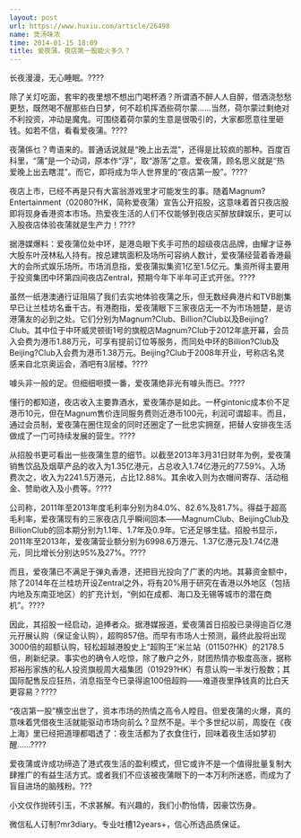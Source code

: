 ```yaml
---
layout: post
url: https://www.huxiu.com/article/26498
name: 煲汤味浓
time: 2014-01-15 18:09
title: 爱夜蒲，夜店第一股能火多久？
---
```

长夜漫漫，无心睡眠。????

除了关灯吃面，套牢的夜里想不想出门喝杯酒？所谓酒不醉人人自醉，借酒浇愁愁更愁，既然喝不醒那些白日梦，何不趁机挥洒些荷尔蒙……当然，荷尔蒙过剩绝对不利投资，冲动是魔鬼。可围绕着荷尔蒙的生意是很吸引的，大家都愿意往里砸钱。如若不信，看看爱夜蒲。????

夜蒲係乜？粤语来的。普通话说就是“晚上出去混”，还得是比较疯的那种。百度百科里，“蒲”是一个动词，原本作“浮”，取“游荡”之意。爱夜蒲，顾名思义就是“热爱晚上出去瞎混”。而它，即将成为华人世界里的“夜店第一股”。????

夜店上市，已经不再是只有大富翁游戏里才可能发生的事。随着Magnum?Entertainment（02080?HK，简称爱夜蒲）宣告公开招股，这意味着首只夜店股即将现身香港资本市场。热爱夜生活的人们不仅能够到夜店买醉放肆娱乐，更可以入股夜店体验夜蒲就是生产力！????

据港媒爆料：爱夜蒲位处中环，是港岛眼下炙手可热的超级夜店品牌，由耀才证券大股东叶茂林私人持有。按总建筑面积及场所可容纳人数计，爱夜蒲经营着香港最大的会所式娱乐场所。市场消息指，爱夜蒲拟集资1亿至1.5亿元。集资所得主要用于投资集团中环第四间夜店Zentral，预期今年下半年可正式开张。????

虽然一纸港澳通行证阻隔了我们去实地体验夜蒲之乐，但无数经典港片和TVB剧集早已让兰桂坊名垂千古。有港胞指，爱夜蒲眼下三家夜店无一不为市场翘楚，是访港蒲友的必到之处。它们分别为Magnum?Club、Billion?Club以及Beijing?Club。其中位于中环威灵顿街1号的旗舰店Magnum?Club于2012年底开幕，会员入会费为港币1.88万元，可享有提前订位等服务，而同处中环的Billion?Club及Beijing?Club入会费为港币1.38万元。Beijing?Club于2008年开业，号称店名灵感来自北京奥运会，酒吧有3层楼。????

噱头非一般的足。但细细咂摸一番，爱夜蒲绝非光有噱头而已。????

懂行的都知道，夜店收入主要靠酒水，爱夜蒲亦是如此。一杯gintonic成本价不足港币10元，但在Magnum售价连同服务费则近港币100元，利润可谓超丰。而且，通过会员制，爱夜蒲在圈住现金的同时还圈定了一批忠实拥趸，把替人安排夜生活做成了一门可持续发展的营生。????

从招股书更可看出一些夜蒲生意的细节。以截至2013年3月31日财年为例，爱夜蒲销售饮品及烟草产品的收入为1.35亿港元，占总收入1.74亿港元的77.59%。入场费次之，收入为2241.5万港元，占比12.88%。其余收入则为衣帽间寄存、活动租金、赞助收入及小费等。????

公司称，2011年至2013年度毛利率分别为84.0%、82.6%及81.7%。得益于超高毛利率，爱夜蒲现有的三家夜店几乎瞬间回本——MagnumClub、BeijingClub及BillionClub的回本期分别为1.1年、1.7年及0.9年。它还足够生猛。招股书显示，2011年至2013年，爱夜蒲营业额分别为6998.6万港元、1.37亿港元及1.74亿港元，同比增长分别达95%及27%。????

而且，爱夜蒲已不满足于弹丸香港，还把目光投向了广袤的内地。其募资金额中，除了2014年在兰桂坊开设Zentral之外，将有20%用于研究在香港以外地区（包括内地及东南亚地区）的扩充计划，“例如在成都、海口及无锡等城市的潜在商机”。????

因此，其招股一经启动，追捧者众。据港媒报道，爱夜蒲首日招股已录得逾百亿港元孖展认购（保证金认购），超购857倍。而早有市场人士预测，最终此股将出现3000倍的超额认购，轻松超越港股史上“超购王”米兰站（01150?HK）的2178.5倍，刷新纪录。事实也的确令人吃惊，除了散户之外，财团热情亦极度高涨，据称郑裕彤家族的私人投资旗舰周大福集团（01929?HK）有意认购一半发行股数；其国际配售反应狂热，消息指至今已录得逾100倍超购——难道夜里挣钱真的比白天更容易？????

“夜店第一股”横空出世了，资本市场的热情之高令人瞠目。但爱夜蒲的火爆，真的意味着凭借夜生活就能驱动市场向前么？显然不是。半个多世纪以前，周旋在《夜上海》里已经把道理都唱透了：夜生活都为了衣食住行，回味着夜生活如梦初醒……????

爱夜蒲或许成功缔造了港式夜生活的盈利模式，但它或许不是一个值得批量复制大肆推广的有益生活方式。或者我们不应该被夜蒲眼下的一本万利所迷惑，而成为了盲目进场的脑残粉。???

小文仅作抛砖引玉，不求甚解。有兴趣的，我们小酌怡情，因豪饮伤身。

微信私人订制?mr3diary。专业吐槽12years+，信心所选品质保证。

